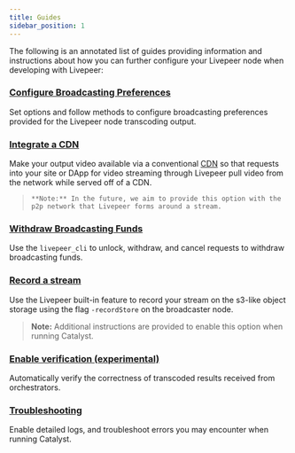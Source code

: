 ```yaml
---
title: Guides
sidebar_position: 1
---
```


The following is an annotated list of guides providing information and instructions about how you can further configure your Livepeer node when developing with Livepeer:

### [Configure Broadcasting Preferences](/developers/how-to-guides/managing-broadcasters/broadcasting-preferences)

Set options and follow methods to configure broadcasting preferences provided for the Livepeer node transcoding output.

### [Integrate a CDN](/developers/how-to-guides/cdn-integration)

Make your output video available via a conventional [CDN](/developers/how-to-guides/cdn-integration) so that requests into your site or DApp for video streaming through Livepeer pull video from the network while served off of a CDN.

>     **Note:** In the future, we aim to provide this option with the p2p network that Livepeer forms around a stream.

### [Withdraw Broadcasting Funds](/developers/how-to-guides/managing-broadcasters/withdrawing-broadcaster-funds)

Use the `livepeer_cli` to unlock, withdraw, and cancel requests to withdraw broadcasting funds.

### [Record a stream](/developers/how-to-guides/recording-stream)

Use the Livepeer built-in feature to record your stream on the s3-like object storage using the flag `-recordStore` on the broadcaster node.

> **Note:** Additional instructions are provided to enable this option when running Catalyst.

### [Enable verification (experimental)](/developers/how-to-guides/managing-broadcasters/verification)

Automatically verify the correctness of transcoded results received from orchestrators.

### [Troubleshooting](/developers/how-to-guides/managing-broadcasters/troubleshooting)

Enable detailed logs, and troubleshoot errors you may encounter when running Catalyst.
